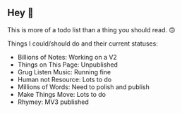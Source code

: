 ## Hey 👋

This is more of a todo list than a thing you should read. 🙃

Things I could/should do and their current statuses: 
- Billions of Notes: Working on a V2
- Things on This Page: Unpublished
- Grug Listen Music: Running fine
- Human not Resource: Lots to do
- Millions of Words: Need to polish and publish
- Make Things Move: Lots to do
- Rhymey: MV3 published
